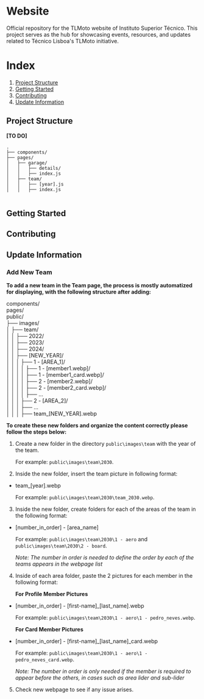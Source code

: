 # Website
Official repository for the TLMoto website of Instituto Superior Técnico.
This project serves as the hub for showcasing events, resources, and updates related to Técnico Lisboa's TLMoto initiative.

# Index
1. [Project Structure](#project-structure)
2. [Getting Started](#getting-started)
3. [Contributing](#contributing)
4. [Update Information](#update-information)

## Project Structure
**[TO DO]**
```
.
├── components/
├── pages/
│   ├── garage/
│   │   ├── details/
│   │   ├── index.js
│   ├── team/
│   │   ├── [year].js
│   │   ├── index.js


```

## Getting Started

## Contributing

## Update Information

### Add New Team
**To add a new team in the Team page, the process is mostly automatized for displaying, with the following structure after adding:**

components/<br>
pages/<br>
public/<br>
├── images/<br>
│   ├── team/<br>
│   │   ├── 2022/<br>
│   │   ├── 2023/<br>
│   │   ├── 2024/<br>
│   │   ├── [NEW_YEAR]/<br>
│   │   │   ├── 1 - [AREA_1]/<br>
│   │   │   │   ├── 1 - [member1.webp]/<br>
│   │   │   │   ├── 1 - [member1_card.webp]/<br>
│   │   │   │   ├── 2 - [member2.webp]/<br>
│   │   │   │   ├── 2 - [member2_card.webp]/<br>
│   │   │   │   ├── ...<br>
│   │   │   ├── 2 - [AREA_2]/<br>
│   │   │   ├── ...<br>
│   │   │   ├── team_[NEW_YEAR].webp<br>

**To create these new folders and organize the content correctly please follow the steps below:**

1. Create a new folder in the directory ```public\images\team``` with the year of the team. 

    For example: ```public\images\team\2030```.

2. Inside the new folder, insert the team picture in following format:

- team_[year].webp

    For example: ```public\images\team\2030\team_2030.webp```.

3. Inside the new folder, create folders for each of the areas of the team in the following format:
- [number_in_order] - [area_name]

    For example: ```public\images\team\2030\1 - aero``` and ```public\images\team\2030\2 - board```.

    *Note: The number in order is needed to define the order by each of the teams appears in the webpage list*

4. Inside of each area folder, paste the 2 pictures for each member in the following format:

    **For Profile Member Pictures**
- [number_in_order] - [first-name]_[last_name].webp

    For example: ```public\images\team\2030\1 - aero\1 - pedro_neves.webp```.

    **For Card Member Pictures**
- [number_in_order] - [first-name]_[last_name]_card.webp

    For example: ```public\images\team\2030\1 - aero\1 - pedro_neves_card.webp```.

    *Note: The number in order is only needed if the member is required to appear before the others, in cases such as area lider and sub-lider*

5. Check new webpage to see if any issue arises.

    